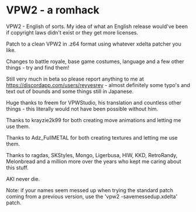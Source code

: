 # VPW2 - a romhack

VPW2 - English of sorts. My idea of what an English release would've been if copyright laws didn't exist or they get more licenses.

Patch to a clean VPW2 in .z64 format using whatever xdelta patcher you like.

Changes to battle royale, base game costumes, language and a few other things - try and find them!

Still very much in beta so please report anything to me at https://discordapp.com/users/reyyesrey - almost definitely some typo's and text out of bounds and some things still in Japanese.

Huge thanks to freem for VPWStudio, his translation and countless other things - this literally would not have been possible without him.

Thanks to krayzie2k99 for both creating move animations and letting me use them.

Thanks to Adz_FullMETAL for both creating textures and letting me use them.

Thanks to ragdas, SKStyles, Mongo, Ligerbusa, HIW, KKD, RetroRandy, Melonbread and a million more over the years who kept me caring about this stuff.

AKI never die.



Note: if your names seem messed up when trying the standard patch coming from a previous version, use the 'vpw2 -savemessedup.xdelta' patch.
